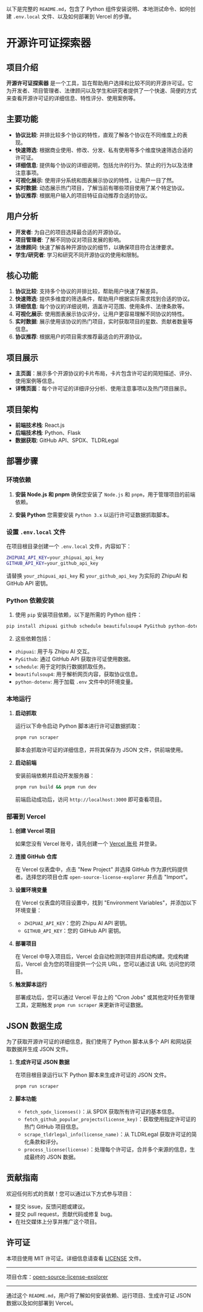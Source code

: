 以下是完整的 `README.md`，包含了 Python 组件安装说明、本地测试命令、如何创建 `.env.local` 文件、以及如何部署到 Vercel 的步骤。
# 开源许可证探索器

## 项目介绍

**开源许可证探索器** 是一个工具，旨在帮助用户选择和比较不同的开源许可证。它为开发者、项目管理者、法律顾问以及学生和研究者提供了一个快速、简便的方式来查看开源许可证的详细信息、特性评分、使用案例等。

## 主要功能

- **协议比较**: 并排比较多个协议的特性，直观了解各个协议在不同维度上的表现。
- **快速筛选**: 根据商业使用、修改、分发、私有使用等多个维度快速筛选合适的许可证。
- **详细信息**: 提供每个协议的详细说明，包括允许的行为、禁止的行为以及法律注意事项。
- **可视化展示**: 使用评分系统和图表展示协议的特性，让用户一目了然。
- **实时数据**: 动态展示热门项目，了解当前有哪些项目使用了某个特定协议。
- **协议推荐**: 根据用户输入的项目特征自动推荐合适的协议。

## 用户分析

- **开发者**: 为自己的项目选择最合适的开源协议。
- **项目管理者**: 了解不同协议对项目发展的影响。
- **法律顾问**: 快速了解各种开源协议的细节，以确保项目符合法律要求。
- **学生/研究者**: 学习和研究不同开源协议的使用和限制。

## 核心功能

1. **协议比较**: 支持多个协议的并排比较，帮助用户快速了解差异。
2. **快速筛选**: 提供多维度的筛选条件，帮助用户根据实际需求找到合适的协议。
3. **详细信息**: 每个协议的详细说明，涵盖许可范围、使用条件、法律条款等。
4. **可视化展示**: 使用图表展示协议评分，让用户更容易理解不同协议的特性。
5. **实时数据**: 展示使用该协议的热门项目，实时获取项目的星数、贡献者数量等信息。
6. **协议推荐**: 根据用户的项目需求推荐最适合的开源协议。

## 项目展示

- **主页面**：展示多个开源协议的卡片布局，卡片包含许可证的简短描述、评分、使用案例等信息。
- **详情页面**：每个许可证的详细评分分析、使用注意事项以及热门项目展示。

## 项目架构

- **前端技术栈**: React.js
- **后端技术栈**: Python、Flask
- **数据获取**: GitHub API、SPDX、TLDRLegal

## 部署步骤

### 环境依赖

1. **安装 Node.js 和 pnpm**
   确保您安装了 `Node.js` 和 `pnpm`，用于管理项目的前端依赖。

2. **安装 Python**
   您需要安装 `Python 3.x` 以运行许可证数据抓取脚本。

### 设置 `.env.local` 文件

在项目根目录创建一个 `.env.local` 文件，内容如下：

```bash
ZHIPUAI_API_KEY=your_zhipuai_api_key
GITHUB_API_KEY=your_github_api_key
```

请替换 `your_zhipuai_api_key` 和 `your_github_api_key` 为实际的 ZhipuAI 和 GitHub API 密钥。

### Python 依赖安装

1. 使用 `pip` 安装项目依赖，以下是所需的 Python 组件：

```bash
pip install zhipuai github schedule beautifulsoup4 PyGithub python-dotenv
```

2. 这些依赖包括：

- `zhipuai`: 用于与 Zhipu AI 交互。
- `PyGithub`: 通过 GitHub API 获取许可证使用数据。
- `schedule`: 用于定时执行数据抓取任务。
- `beautifulsoup4`: 用于解析网页内容，获取协议信息。
- `python-dotenv`: 用于加载 `.env` 文件中的环境变量。

### 本地运行

1. **启动抓取**

   运行以下命令启动 Python 脚本进行许可证数据抓取：

   ```bash
   pnpm run scraper
   ```

   脚本会抓取许可证的详细信息，并将其保存为 JSON 文件，供前端使用。

2. **启动前端**

   安装前端依赖并启动开发服务器：

   ```bash
   pnpm run build && pnpm run dev
   ```

   前端启动成功后，访问 `http://localhost:3000` 即可查看项目。

### 部署到 Vercel

1. **创建 Vercel 项目**

   如果您没有 Vercel 账号，请先创建一个 [Vercel 账号](https://vercel.com/) 并登录。

2. **连接 GitHub 仓库**

   在 Vercel 仪表盘中，点击 "New Project" 并选择 GitHub 作为源代码提供者。选择您的项目仓库 `open-source-license-explorer` 并点击 "Import"。

3. **设置环境变量**

   在 Vercel 仪表盘的项目设置中，找到 "Environment Variables"，并添加以下环境变量：

   - `ZHIPUAI_API_KEY`：您的 Zhipu AI API 密钥。
   - `GITHUB_API_KEY`：您的 GitHub API 密钥。

4. **部署项目**

   在 Vercel 中导入项目后，Vercel 会自动检测到项目并启动构建。完成构建后，Vercel 会为您的项目提供一个公共 URL，您可以通过该 URL 访问您的项目。

5. **触发脚本运行**

   部署成功后，您可以通过 Vercel 平台上的 "Cron Jobs" 或其他定时任务管理工具，定期触发 `pnpm run scraper` 来更新许可证数据。

## JSON 数据生成

为了获取开源许可证的详细信息，我们使用了 Python 脚本从多个 API 和网站获取数据并生成 JSON 文件。

1. **生成许可证 JSON 数据**

   在项目根目录运行以下 Python 脚本来生成许可证的 JSON 文件。

   ```bash
   pnpm run scraper
   ```

2. **脚本功能**

   - `fetch_spdx_licenses()`：从 SPDX 获取所有许可证的基本信息。
   - `fetch_github_popular_projects(license_key)`：获取使用指定许可证的热门 GitHub 项目信息。
   - `scrape_tldrlegal_info(license_name)`：从 TLDRLegal 获取许可证的简化条款和评分。
   - `process_license(license)`：处理每个许可证，合并多个来源的信息，生成最终的 JSON 数据。

## 贡献指南

欢迎任何形式的贡献！您可以通过以下方式参与项目：

- 提交 issue，反馈问题或建议。
- 提交 pull request，贡献代码或修复 bug。
- 在社交媒体上分享并推广这个项目。

## 许可证

本项目使用 MIT 许可证。详细信息请查看 [LICENSE](./LICENSE) 文件。

---

项目仓库：[open-source-license-explorer](https://github.com/iaiuse/open-source-license-explorer)

---

通过这个 `README.md`，用户将了解如何安装依赖、运行项目、生成许可证 JSON 数据以及如何部署到 Vercel。